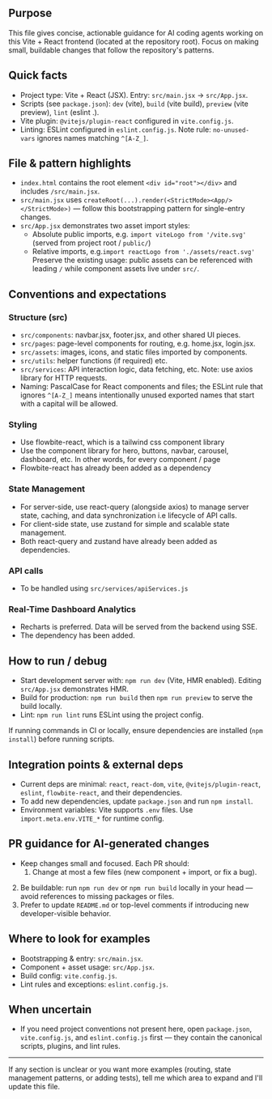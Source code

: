 ## Purpose

This file gives concise, actionable guidance for AI coding agents working on this Vite + React frontend (located at the repository root). Focus on making small, buildable changes that follow the repository's patterns.

## Quick facts
- Project type: Vite + React (JSX). Entry: `src/main.jsx` -> `src/App.jsx`.
- Scripts (see `package.json`): `dev` (vite), `build` (vite build), `preview` (vite preview), `lint` (eslint .).
- Vite plugin: `@vitejs/plugin-react` configured in `vite.config.js`.
- Linting: ESLint configured in `eslint.config.js`. Note rule: `no-unused-vars` ignores names matching `^[A-Z_]`.

## File & pattern highlights
- `index.html` contains the root element `<div id="root"></div>` and includes `/src/main.jsx`.
- `src/main.jsx` uses `createRoot(...).render(<StrictMode><App/></StrictMode>)` — follow this bootstrapping pattern for single-entry changes.
- `src/App.jsx` demonstrates two asset import styles:
  - Absolute public imports, e.g. `import viteLogo from '/vite.svg'` (served from project root / `public/`)
  - Relative imports, e.g.`import reactLogo from './assets/react.svg'`
  Preserve the existing usage: public assets can be referenced with leading `/` while component assets live under `src/`.

## Conventions and expectations

### Structure (src)
- `src/components`: navbar.jsx, footer.jsx, and other shared UI pieces.
- `src/pages`: page-level components for routing, e.g. home.jsx, login.jsx.
- `src/assets`: images, icons, and static files imported by components.
- `src/utils`: helper functions (if required) etc.
- `src/services`: API interaction logic, data fetching, etc. Note: use axios library for HTTP requests.
- Naming: PascalCase for React components and files; the ESLint rule that ignores `^[A-Z_]` means intentionally unused exported names that start with a capital will be allowed.

### Styling
- Use flowbite-react, which is a tailwind css component library
- Use the component library for hero, buttons, navbar, carousel, dashboard, etc. In other words, for every component / page
- Flowbite-react has already been added as a dependency

### State Management
- For server-side, use react-query (alongside axios) to manage server state, caching, and data synchronization i.e lifecycle of API calls.
- For client-side state, use zustand for simple and scalable state management.
- Both react-query and zustand have already been added as dependencies.

### API calls
- To be handled using `src/services/apiServices.js`

### Real-Time Dashboard Analytics
- Recharts is preferred. Data will be served from the backend using SSE.
- The dependency has been added.

## How to run / debug
- Start development server with: `npm run dev` (Vite, HMR enabled). Editing `src/App.jsx` demonstrates HMR.
- Build for production: `npm run build` then `npm run preview` to serve the build locally.
- Lint: `npm run lint` runs ESLint using the project config.

If running commands in CI or locally, ensure dependencies are installed (`npm install`) before running scripts.

## Integration points & external deps
- Current deps are minimal: `react`, `react-dom`, `vite`, `@vitejs/plugin-react`, `eslint`, `flowbite-react`, and their dependencies.
- To add new dependencies, update `package.json` and run `npm install`.
- Environment variables: Vite supports `.env` files. Use `import.meta.env.VITE_*` for runtime config.

## PR guidance for AI-generated changes
- Keep changes small and focused. Each PR should:
  1. Change at most a few files (new component + import, or fix a bug).
 2. Be buildable: run `npm run dev` or `npm run build` locally in your head — avoid references to missing packages or files.
 3. Prefer to update `README.md` or top-level comments if introducing new developer-visible behavior.

## Where to look for examples
- Bootstrapping & entry: `src/main.jsx`.
- Component + asset usage: `src/App.jsx`.
- Build config: `vite.config.js`.
- Lint rules and exceptions: `eslint.config.js`.

## When uncertain
- If you need project conventions not present here, open `package.json`, `vite.config.js`, and `eslint.config.js` first — they contain the canonical scripts, plugins, and lint rules.

---
If any section is unclear or you want more examples (routing, state management patterns, or adding tests), tell me which area to expand and I'll update this file.
